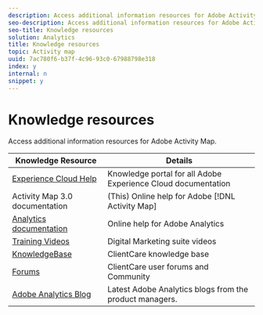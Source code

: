 ```yaml
---
description: Access additional information resources for Adobe Activity Map.
seo-description: Access additional information resources for Adobe Activity Map.
seo-title: Knowledge resources
solution: Analytics
title: Knowledge resources
topic: Activity map
uuid: 7ac780f6-b37f-4c96-93c0-67988798e318
index: y
internal: n
snippet: y
---
```


# Knowledge resources

Access additional information resources for Adobe Activity Map.

|  Knowledge Resource  | Details  |
|---|---|
|  [Experience Cloud Help]( https://marketing.adobe.com/resources/help/en_US/home/index.html)  | Knowledge portal for all Adobe Experience Cloud documentation  |
|  Activity Map 3.0 documentation  |(This) Online help for Adobe [!DNL Activity Map] |
|  [Analytics documentation](https://marketing.adobe.com/resources/help/en_US/reference/)  | Online help for Adobe Analytics  |
|  [Training Videos](https://outv.omniture.com/)  | Digital Marketing suite videos  |
|  [KnowledgeBase](https://omniture-help.custhelp.com/)  | ClientCare knowledge base  |
|  [Forums](http://help-forums.adobe.com/content/adobeforums/en/analytics-forum/?f=adobe-analytics)  | ClientCare user forums and Community  |
|  [Adobe Analytics Blog](http://blogs.adobe.com/digitalmarketing/analytics/)  | Latest Adobe Analytics blogs from the product managers.  |

